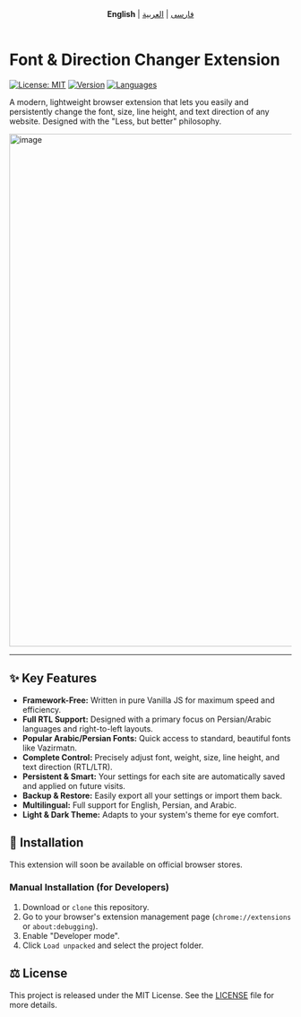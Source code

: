 <!-- Navigation -->
<div align="center">
  <b>English</b> | <a href="README.fa.md">فارسی</a> | <a href="README.ar.md">العربية</a>
</div>
<br>

# Font & Direction Changer Extension

[![License: MIT](https://img.shields.io/badge/License-MIT-blue.svg)](https://opensource.org/licenses/MIT)
[![Version](https://img.shields.io/badge/Version-1.1-brightgreen.svg)]()
[![Languages](https://img.shields.io/badge/Languages-FA%20%7C%20EN%20%7C%20AR-orange.svg)]()

A modern, lightweight browser extension that lets you easily and persistently change the font, size, line height, and text direction of any website. Designed with the "Less, but better" philosophy.

<img width="1919" height="914" alt="image" src="https://github.com/user-attachments/assets/af75afd0-f821-4c5e-8fbc-c4d5c30b11fa" />

---

## ✨ Key Features

- **Framework-Free:** Written in pure Vanilla JS for maximum speed and efficiency.
- **Full RTL Support:** Designed with a primary focus on Persian/Arabic languages and right-to-left layouts.
- **Popular Arabic/Persian Fonts:** Quick access to standard, beautiful fonts like Vazirmatn.
- **Complete Control:** Precisely adjust font, weight, size, line height, and text direction (RTL/LTR).
- **Persistent & Smart:** Your settings for each site are automatically saved and applied on future visits.
- **Backup & Restore:** Easily export all your settings or import them back.
- **Multilingual:** Full support for English, Persian, and Arabic.
- **Light & Dark Theme:** Adapts to your system's theme for eye comfort.

## 🚀 Installation

This extension will soon be available on official browser stores.

### Manual Installation (for Developers)

1.  Download or `clone` this repository.
2.  Go to your browser's extension management page (`chrome://extensions` or `about:debugging`).
3.  Enable "Developer mode".
4.  Click `Load unpacked` and select the project folder.

## ⚖️ License

This project is released under the MIT License. See the [LICENSE](LICENSE) file for more details.
